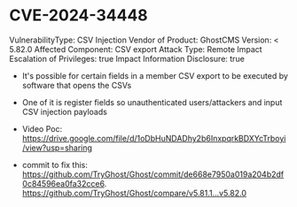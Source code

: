 # CVE-2024-34448

VulnerabilityType: CSV Injection
Vendor of Product: GhostCMS
Version: < 5.82.0
Affected Component: CSV export
Attack Type: Remote
Impact Escalation of Privileges: true
Impact Information Disclosure: true


- It's possible for certain fields in a member CSV export to be executed by software that opens the CSVs
- One of it is register fields so unauthenticated users/attackers and input CSV injection payloads



- Video Poc:
https://drive.google.com/file/d/1oDbHuNDADhy2b6InxpqrkBDXYcTrboyi/view?usp=sharing


- commit to fix this: 
https://github.com/TryGhost/Ghost/commit/de668e7950a019a204b2df0c84596ea0fa32cce6.
https://github.com/TryGhost/Ghost/compare/v5.81.1...v5.82.0

